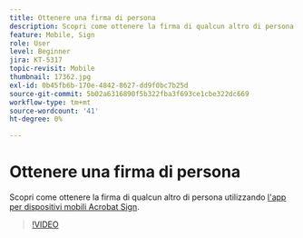 ```yaml
---
title: Ottenere una firma di persona
description: Scopri come ottenere la firma di qualcun altro di persona utilizzando l’app Acrobat Sign per dispositivi mobili
feature: Mobile, Sign
role: User
level: Beginner
jira: KT-5317
topic-revisit: Mobile
thumbnail: 17362.jpg
exl-id: 0b45fb6b-170e-4842-8627-dd9f0bc7b25d
source-git-commit: 5b02a6316890f5b322fba3f693ce1cbe322dc669
workflow-type: tm+mt
source-wordcount: '41'
ht-degree: 0%

---
```


# Ottenere una firma di persona

Scopri come ottenere la firma di qualcun altro di persona utilizzando [l&#39;app per dispositivi mobili Acrobat Sign](https://experienceleague.adobe.com/docs/document-cloud-learn/sign-learning-hub/mobile/mobile-overview.html).

>[!VIDEO](https://video.tv.adobe.com/v/345169?quality=12&learn=on&hidetitle=true)